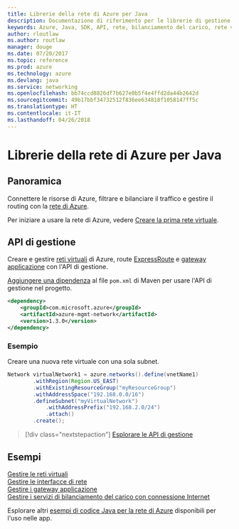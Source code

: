 ```yaml
---
title: Librerie della rete di Azure per Java
description: Documentazione di riferimento per le librerie di gestione della rete di Azure per Java
keywords: Azure, Java, SDK, API, rete, bilanciamento del carico, rete virtuale, subnet
author: rloutlaw
ms.author: routlaw
manager: douge
ms.date: 07/20/2017
ms.topic: reference
ms.prod: azure
ms.technology: azure
ms.devlang: java
ms.service: networking
ms.openlocfilehash: bb74ccd8826df7b627e0b5f4e4ffd2da44b2642d
ms.sourcegitcommit: 49b17bbf34732512f836ee634818f1058147ff5c
ms.translationtype: HT
ms.contentlocale: it-IT
ms.lasthandoff: 04/26/2018
---
```

# <a name="azure-network-libraries-for-java"></a>Librerie della rete di Azure per Java

## <a name="overview"></a>Panoramica

Connettere le risorse di Azure, filtrare e bilanciare il traffico e gestire il routing con la [rete di Azure](/azure/networking/networking-overview).

Per iniziare a usare la rete di Azure, vedere [Creare la prima rete virtuale](/azure/virtual-network/virtual-network-get-started-vnet-subnet).

## <a name="management-api"></a>API di gestione

Creare e gestire [reti virtuali](/azure/virtual-network/virtual-networks-overview) di Azure, route [ExpressRoute](/azure/expressroute/) e [gateway applicazione](/azure/application-gateway/) con l'API di gestione.

[Aggiungere una dipendenza](https://maven.apache.org/guides/getting-started/index.html#How_do_I_use_external_dependencies) al file `pom.xml` di Maven per usare l'API di gestione nel progetto.  

```XML
<dependency>
    <groupId>com.microsoft.azure</groupId>
    <artifactId>azure-mgmt-network</artifactId>
    <version>1.3.0</version>
</dependency>
```   

### <a name="example"></a>Esempio

Creare una nuova rete virtuale con una sola subnet.

```java
Network virtualNetwork1 = azure.networks().define(vnetName1)
        .withRegion(Region.US_EAST)
        .withExistingResourceGroup("myResourceGroup")
        .withAddressSpace("192.168.0.0/16")
        .defineSubnet("myVirtualNetwork")
            .withAddressPrefix("192.168.2.0/24")
            .attach()
        .create();
```

> [!div class="nextstepaction"]
> [Esplorare le API di gestione](/java/api/overview/azure/networking/management)

## <a name="samples"></a>Esempi

[Gestire le reti virtuali](https://github.com/Azure-Samples/network-java-manage-virtual-network)   
[Gestire le interfacce di rete](https://github.com/Azure-Samples/network-java-manage-network-interface)   
[Gestire i gateway applicazione](https://github.com/Azure-Samples/application-gateway-java-manage-simple-application-gateways)   
[Gestire i servizi di bilanciamento del carico con connessione Internet](https://github.com/Azure-Samples/network-java-manage-internet-facing-load-balancers)   

Esplorare altri [esempi di codice Java per la rete di Azure](https://azure.microsoft.com/resources/samples/?platform=java&term=network) disponibili per l'uso nelle app.
